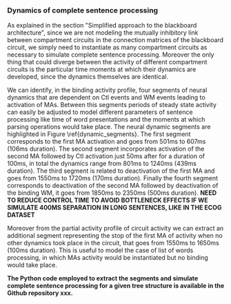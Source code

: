 ### Dynamics of complete sentence processing

As explained in the section "Simplified approach to the blackboard architecture", since we are not modeling the mutually inhibitory link between compartment circuits in the connection matrices of the blackboard circuit, we simply need to instantiate as many compartment circuits as necessary to simulate complete sentence processing. Moreover the only thing that could diverge between the activity of different compartment circuits is the particular time moments at which their dynamics are developed, since the dynamics themselves are identical.

We can identify, in the binding activity profile, four segments of neural dynamics that are dependent on Ctl events and WM events leading to activation of MAs. Between this segments periods of steady state activity can easily be adjusted to model different parameters of sentence processing like time of word presentations and the moments at which parsing operations would take place. The neural dynamic segments are highlighted in Figure \ref{dynamic_segments}. The first segment corresponds to the first MA activation and goes from 501ms to 607ms (106ms duration). The second segment incorporates activation of the second MA followed by Ctl activation just 50ms after for a duration of 100ms, in total the dynamics range from 801ms to 1240ms (439ms duration). The third segment is related to deactivation of the first MA and goes from 1550ms to 1720ms (170ms duration). Finally the fourth segment corresponds to deactivation of the second MA followed by deactivation of the binding WM, it goes from 1850ms to 2350ms (500ms duration). **NEED TO REDUCE CONTROL TIME TO AVOID BOTTLENECK EFFECTS IF WE SIMULATE 400MS SEPARATION IN LONG SENTENCES, LIKE IN THE ECOG DATASET**

Moreover from the partial activity profile of circuit activity we can extract an additional segment representing the stop of the first MA of activity when no other dynamics took place in the circuit, that goes from 1550ms to 1650ms (100ms duration). This is useful to model the case of list of words processing, in which MAs activity would be instantiated but no binding would take place.

**The Python code employed to extract the segments and simulate complete sentence processing for a given tree structure is available in the Github repository xxx.**